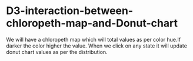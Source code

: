 # D3-interaction-between-chloropeth-map-and-Donut-chart

We will have a chloropeth map which will total values as per color hue.If darker the color higher the value.
When we click on any state it will update donut chart values as per the distribution.
